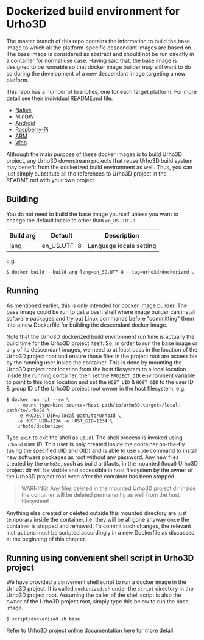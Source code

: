 <!--
  Copyright (c) 2019-2020 Yao Wei Tjong. All rights reserved.

  Permission is hereby granted, free of charge, to any person obtaining a copy
  of this software and associated documentation files (the "Software"), to deal
  in the Software without restriction, including without limitation the rights
  to use, copy, modify, merge, publish, distribute, sublicense, and/or sell
  copies of the Software, and to permit persons to whom the Software is
  furnished to do so, subject to the following conditions:

  The above copyright notice and this permission notice shall be included in
  all copies or substantial portions of the Software.

  THE SOFTWARE IS PROVIDED "AS IS", WITHOUT WARRANTY OF ANY KIND, EXPRESS OR
  IMPLIED, INCLUDING BUT NOT LIMITED TO THE WARRANTIES OF MERCHANTABILITY,
  FITNESS FOR A PARTICULAR PURPOSE AND NONINFRINGEMENT. IN NO EVENT SHALL THE
  AUTHORS OR COPYRIGHT HOLDERS BE LIABLE FOR ANY CLAIM, DAMAGES OR OTHER
  LIABILITY, WHETHER IN AN ACTION OF CONTRACT, TORT OR OTHERWISE, ARISING FROM,
  OUT OF OR IN CONNECTION WITH THE SOFTWARE OR THE USE OR OTHER DEALINGS IN
  THE SOFTWARE.
-->

# Dockerized build environment for Urho3D

The master branch of this repo contains the information to build the base image
to which all the platform-specific descendant images are based on. The base image
is considered as abstract and should not be run directly in a container for normal
use case. Having said that, the base image is designed to be runnable so that
docker image builder may still want to do so during the development of a new
descendant image targeting a new platform.

This repo has a number of branches, one for each target platform. For more detail
see their individual README.md file.

- [Native](https://hub.docker.com/r/urho3d/dockerized-native/)
- [MinGW](https://hub.docker.com/r/urho3d/dockerized-mingw/)
- [Android](https://hub.docker.com/r/urho3d/dockerized-android/)
- [Raspberry-Pi](https://hub.docker.com/r/urho3d/dockerized-rpi/)
- [ARM](https://hub.docker.com/r/urho3d/dockerized-arm/)
- [Web](https://hub.docker.com/r/urho3d/dockerized-web/)

Although the main purpose of these docker images is to build Urho3D project, any
Urho3D downstream projects that reuse Urho3D build system may benefit from the
dockerized build environment as well. Thus, you can just simply substitute all the
references to Urho3D project in the README.md with your own project.

## Building

You do not need to build the base image yourself unless you want to change the
default locale to other than `en_US.UTF-8`.

|Build arg|Default|Description|
|---------|-------|-----------|
|lang|en_US.UTF-8|Language locale setting|

e.g.
```
$ docker build --build-arg lang=en_SG.UTF-8 --tag=urho3d/dockerized .
```

## Running

As mentioned earlier, this is only intended for docker image builder. The base image
could be run to get a bash shell where image builder can install software packages
and try out Linux commands before "committing" them into a new Dockerfile for
building the descendant docker image.

Note that the Urho3D dockerized build environment run time is actually the build
time for the Urho3D project itself. So, in order to run the base image or any of
its descendant images, we need to at least pass in the location of the Urho3D
project root and ensure those files in the project root are accessible by the
running user inside the container. This is done by mounting the Urho3D project root
location from the host filesystem to a local location inside the running
container, then set the `PROJECT_DIR` environment variable to point to this local
location and set the `HOST_UID` & `HOST_GID` to the user ID & group ID of the
Urho3D project root owner in the host filesystem, e.g.

```
$ docker run -it --rm \
    --mount type=bind,source=/host-path/to/urho3D,target=/local-path/to/urho3d \
    -e PROJECT_DIR=/local-path/to/urho3d \
    -e HOST_UID=1234 -e HOST_GID=1234 \
    urho3d/dockerized
```

Type `exit` to exit the shell as usual. The shell process is invoked using
`urho3d` user ID. This user is only created inside the container on-the-fly (using
the specified UID and GID) and is able to use `sudo` command to install new
software packages as root without any password. Any new files created by the
`urho3d`, such as build artifacts, in the mounted (local) Urho3D project dir will
be visible and accessible in host filesystem by the owner of the Urho3D project
root even after the container has been stopped.

> WARNING: Any files deleted in the mounted Urho3D project dir inside the
container will be deleted permanently as well from the host filesystem!

Anything else created or deleted outside this mounted directory are just
temporary inside the container, i.e. they will be all gone anyway once the
container is stopped and removed. To commit such changes, the relevant
instructions must be scripted accordingly in a new Dockerfile as discussed at the
beginning of this chapter.

## Running using convenient shell script in Urho3D project

We have provided a convenient shell script to run a docker image in the Urho3D
project. It is called `dockerized.sh` under the `script` directory in the Urho3D
project root. Assuming the caller of the shell script is also the owner of the
Urho3D project root, simply type this below to run the base image.

```
$ script/dockerized.sh base
```

Refer to Urho3D project online documentation
[here](https://urho3d.github.io/documentation/HEAD/_building.html#Dockerized_Build_Environment)
for more detail.
